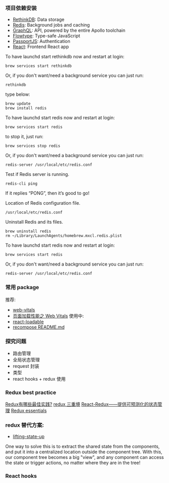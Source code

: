 ### 项目依赖安装
* [RethinkDB](https://rethinkdb.com/docs): Data storage
* [Redis](https://redis.js.org/): Background jobs and caching
* [GraphQL](https://graphql.org/graphql-js/): API, powered by the entire Apollo toolchain
* [Flowtype](https://flow.org/en/docs/getting-started/): Type-safe JavaScript
* [PassportJS](http://www.passportjs.org/): Authentication
* [React](https://reactjs.org/docs/getting-started.html): Frontend React app

To have launchd start rethinkdb now and restart at login:
```
brew services start rethinkdb
```

Or, if you don't want/need a background service you can just run:
```
rethinkdb
```

type below:
``` 
brew update
brew install redis
```

To have launchd start redis now and restart at login:

``` 
brew services start redis
```

to stop it, just run:

``` 
brew services stop redis
```

Or, if you don't want/need a background service you can just run:

``` 
redis-server /usr/local/etc/redis.conf
```

Test if Redis server is running.

``` 
redis-cli ping
```

If it replies “PONG”, then it’s good to go!

Location of Redis configuration file.

``` 
/usr/local/etc/redis.conf
```

Uninstall Redis and its files.

``` 
brew uninstall redis
rm ~/Library/LaunchAgents/homebrew.mxcl.redis.plist
```

To have launchd start redis now and restart at login:

```
brew services start redis
```

Or, if you don't want/need a background service you can just run:

```
redis-server /usr/local/etc/redis.conf
```

### 常用 package 
推荐:
- [web-vitals](https://github.com/GoogleChrome/web-vitals#readme)
- [页面加载性能之 Web Vitals](https://juejin.cn/post/6856768621138919432)
使用中:
- [react-loadable](https://github.com/jamiebuilds/react-loadable#readme)
- [recompose README.md](https://github.com/acdlite/recompose)

### 探究问题

- 路由管理
- 全局状态管理
- request 封装
- 类型
- react hooks + redux 使用

### Redux best practice

[Redux有哪些最佳实践?](https://www.zhihu.com/question/47995437)
[redux 三重境](https://juejin.cn/post/6844903475516588040)
[React-Redux——提供可预测化的状态管理](https://www.jianshu.com/p/ba4a9fbd2971)
[Redux essentials](https://redux.js.org/tutorials/essentials/part-1-overview-concepts)

### redux 替代方案:

- [lifting-state-up](https://reactjs.org/docs/lifting-state-up.html)

One way to solve this is to extract the shared state from the components, and put it into a centralized location outside the component tree. With this, our component tree becomes a big "view", and any component can access the state or trigger actions, no matter where they are in the tree!

### React hooks